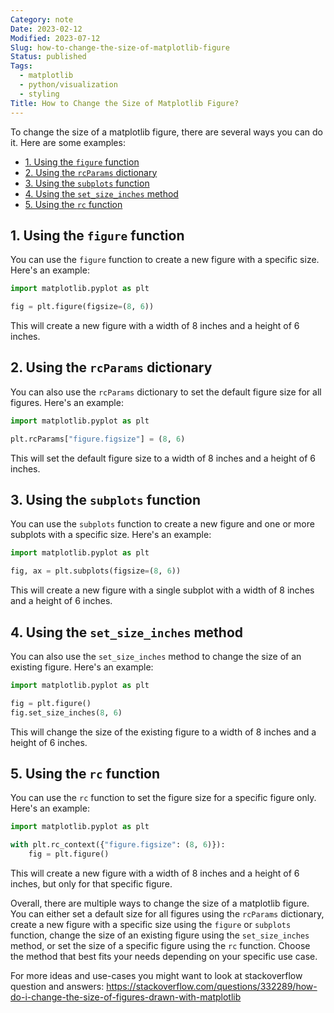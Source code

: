 ```yaml
---
Category: note
Date: 2023-02-12
Modified: 2023-07-12
Slug: how-to-change-the-size-of-matplotlib-figure
Status: published
Tags:
  - matplotlib
  - python/visualization
  - styling
Title: How to Change the Size of Matplotlib Figure?
---
```


To change the size of a matplotlib figure, there are several ways you can do it. Here are some examples:

<!-- MarkdownTOC levels="2,3" autolink="true" autoanchor="true" -->

- [1.  Using the `figure` function](#1-using-the-figure-function)
- [2.  Using the `rcParams` dictionary](#2-using-the-rcparams-dictionary)
- [3.  Using the `subplots` function](#3-using-the-subplots-function)
- [4.  Using the `set_size_inches` method](#4-using-the-set_size_inches-method)
- [5.  Using the `rc` function](#5-using-the-rc-function)

<!-- /MarkdownTOC -->

<a id="1-using-the-figure-function"></a>

## 1.  Using the `figure` function

You can use the `figure` function to create a new figure with a specific size. Here's an example:

```python
import matplotlib.pyplot as plt

fig = plt.figure(figsize=(8, 6))

```

This will create a new figure with a width of 8 inches and a height of 6 inches.

<a id="2-using-the-rcparams-dictionary"></a>

## 2.  Using the `rcParams` dictionary

You can also use the `rcParams` dictionary to set the default figure size for all figures. Here's an example:

```python
import matplotlib.pyplot as plt

plt.rcParams["figure.figsize"] = (8, 6)

```

This will set the default figure size to a width of 8 inches and a height of 6 inches.

<a id="3-using-the-subplots-function"></a>

## 3.  Using the `subplots` function

You can use the `subplots` function to create a new figure and one or more subplots with a specific size. Here's an example:

```python
import matplotlib.pyplot as plt

fig, ax = plt.subplots(figsize=(8, 6))

```

This will create a new figure with a single subplot with a width of 8 inches and a height of 6 inches.

<a id="4-using-the-set_size_inches-method"></a>

## 4.  Using the `set_size_inches` method

You can also use the `set_size_inches` method to change the size of an existing figure. Here's an example:

```python
import matplotlib.pyplot as plt

fig = plt.figure()
fig.set_size_inches(8, 6)

```

This will change the size of the existing figure to a width of 8 inches and a height of 6 inches.

<a id="5-using-the-rc-function"></a>

## 5.  Using the `rc` function

You can use the `rc` function to set the figure size for a specific figure only. Here's an example:

```python
import matplotlib.pyplot as plt

with plt.rc_context({"figure.figsize": (8, 6)}):
    fig = plt.figure()
```

This will create a new figure with a width of 8 inches and a height of 6 inches, but only for that specific figure.

Overall, there are multiple ways to change the size of a matplotlib figure. You can either set a default size for all figures using the `rcParams` dictionary, create a new figure with a specific size using the `figure` or `subplots` function, change the size of an existing figure using the `set_size_inches` method, or set the size of a specific figure using the `rc` function. Choose the method that best fits your needs depending on your specific use case.

For more ideas and use-cases you might want to look at stackoverflow question and answers:
<https://stackoverflow.com/questions/332289/how-do-i-change-the-size-of-figures-drawn-with-matplotlib>
